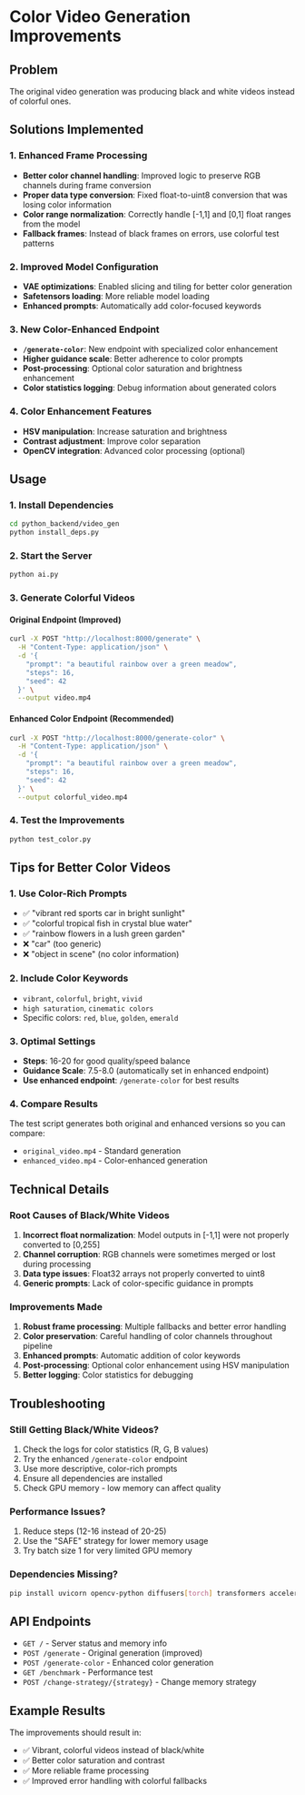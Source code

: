 # Color Video Generation Improvements

## Problem

The original video generation was producing black and white videos instead of colorful ones.

## Solutions Implemented

### 1. Enhanced Frame Processing

- **Better color channel handling**: Improved logic to preserve RGB channels during frame conversion
- **Proper data type conversion**: Fixed float-to-uint8 conversion that was losing color information
- **Color range normalization**: Correctly handle [-1,1] and [0,1] float ranges from the model
- **Fallback frames**: Instead of black frames on errors, use colorful test patterns

### 2. Improved Model Configuration

- **VAE optimizations**: Enabled slicing and tiling for better color generation
- **Safetensors loading**: More reliable model loading
- **Enhanced prompts**: Automatically add color-focused keywords

### 3. New Color-Enhanced Endpoint

- **`/generate-color`**: New endpoint with specialized color enhancement
- **Higher guidance scale**: Better adherence to color prompts
- **Post-processing**: Optional color saturation and brightness enhancement
- **Color statistics logging**: Debug information about generated colors

### 4. Color Enhancement Features

- **HSV manipulation**: Increase saturation and brightness
- **Contrast adjustment**: Improve color separation
- **OpenCV integration**: Advanced color processing (optional)

## Usage

### 1. Install Dependencies

```bash
cd python_backend/video_gen
python install_deps.py
```

### 2. Start the Server

```bash
python ai.py
```

### 3. Generate Colorful Videos

#### Original Endpoint (Improved)

```bash
curl -X POST "http://localhost:8000/generate" \
  -H "Content-Type: application/json" \
  -d '{
    "prompt": "a beautiful rainbow over a green meadow",
    "steps": 16,
    "seed": 42
  }' \
  --output video.mp4
```

#### Enhanced Color Endpoint (Recommended)

```bash
curl -X POST "http://localhost:8000/generate-color" \
  -H "Content-Type: application/json" \
  -d '{
    "prompt": "a beautiful rainbow over a green meadow",
    "steps": 16,
    "seed": 42
  }' \
  --output colorful_video.mp4
```

### 4. Test the Improvements

```bash
python test_color.py
```

## Tips for Better Color Videos

### 1. Use Color-Rich Prompts

- ✅ "vibrant red sports car in bright sunlight"
- ✅ "colorful tropical fish in crystal blue water"
- ✅ "rainbow flowers in a lush green garden"
- ❌ "car" (too generic)
- ❌ "object in scene" (no color information)

### 2. Include Color Keywords

- `vibrant`, `colorful`, `bright`, `vivid`
- `high saturation`, `cinematic colors`
- Specific colors: `red`, `blue`, `golden`, `emerald`

### 3. Optimal Settings

- **Steps**: 16-20 for good quality/speed balance
- **Guidance Scale**: 7.5-8.0 (automatically set in enhanced endpoint)
- **Use enhanced endpoint**: `/generate-color` for best results

### 4. Compare Results

The test script generates both original and enhanced versions so you can compare:

- `original_video.mp4` - Standard generation
- `enhanced_video.mp4` - Color-enhanced generation

## Technical Details

### Root Causes of Black/White Videos

1. **Incorrect float normalization**: Model outputs in [-1,1] were not properly converted to [0,255]
2. **Channel corruption**: RGB channels were sometimes merged or lost during processing
3. **Data type issues**: Float32 arrays not properly converted to uint8
4. **Generic prompts**: Lack of color-specific guidance in prompts

### Improvements Made

1. **Robust frame processing**: Multiple fallbacks and better error handling
2. **Color preservation**: Careful handling of color channels throughout pipeline
3. **Enhanced prompts**: Automatic addition of color keywords
4. **Post-processing**: Optional color enhancement using HSV manipulation
5. **Better logging**: Color statistics for debugging

## Troubleshooting

### Still Getting Black/White Videos?

1. Check the logs for color statistics (R, G, B values)
2. Try the enhanced `/generate-color` endpoint
3. Use more descriptive, color-rich prompts
4. Ensure all dependencies are installed
5. Check GPU memory - low memory can affect quality

### Performance Issues?

1. Reduce steps (12-16 instead of 20-25)
2. Use the "SAFE" strategy for lower memory usage
3. Try batch size 1 for very limited GPU memory

### Dependencies Missing?

```bash
pip install uvicorn opencv-python diffusers[torch] transformers accelerate
```

## API Endpoints

- `GET /` - Server status and memory info
- `POST /generate` - Original generation (improved)
- `POST /generate-color` - Enhanced color generation
- `GET /benchmark` - Performance test
- `POST /change-strategy/{strategy}` - Change memory strategy

## Example Results

The improvements should result in:

- ✅ Vibrant, colorful videos instead of black/white
- ✅ Better color saturation and contrast
- ✅ More reliable frame processing
- ✅ Improved error handling with colorful fallbacks
